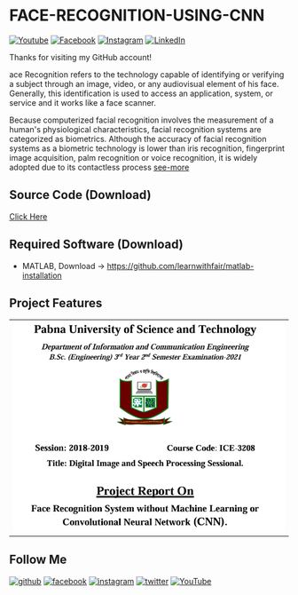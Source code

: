 # FACE-RECOGNITION-USING-CNN

[![Youtube][youtube-shield]][youtube-url]
[![Facebook][facebook-shield]][facebook-url]
[![Instagram][instagram-shield]][instagram-url]
[![LinkedIn][linkedin-shield]][linkedin-url]

Thanks for visiting my GitHub account!

ace Recognition refers to the technology capable of identifying or verifying a subject through an image, video, or any audiovisual element of his face. Generally, this identification is used to access an application, system, or service and it works like a face scanner.

Because computerized facial recognition involves the measurement of a human's physiological
characteristics, facial recognition systems are categorized as biometrics. Although the accuracy of facial recognition systems as a biometric technology is lower than iris recognition, fingerprint image acquisition, palm recognition or voice recognition, it is widely adopted due to its contactless process [see-more](https://www.nzfaruqui.com/face-recognition-using-matlab/)

## Source Code (Download)

[Click Here](https://mega.nz/folder/kGMFQIxQ#u7UqevH0kiCw9_KdoDl_FA)

## Required Software (Download)

- MATLAB, Download -> https://github.com/learnwithfair/matlab-installation

## Project Features

|                                |
| :----------------------------: |
| ![roadmap](images/index.png) |

## Follow Me

[<img src='https://cdn.jsdelivr.net/npm/simple-icons@3.0.1/icons/github.svg' alt='github' height='40'>](https://github.com/learnwithfair) [<img src='https://cdn.jsdelivr.net/npm/simple-icons@3.0.1/icons/facebook.svg' alt='facebook' height='40'>](https://www.facebook.com/learnwithfair/) [<img src='https://cdn.jsdelivr.net/npm/simple-icons@3.0.1/icons/instagram.svg' alt='instagram' height='40'>](https://www.instagram.com/learnwithfair/) [<img src='https://cdn.jsdelivr.net/npm/simple-icons@3.0.1/icons/twitter.svg' alt='twitter' height='40'>](https://www.twiter.com/learnwithfair/) [<img src='https://cdn.jsdelivr.net/npm/simple-icons@3.0.1/icons/youtube.svg' alt='YouTube' height='40'>](https://www.youtube.com/@learnwithfair)

<!-- MARKDOWN LINKS & IMAGES -->

[youtube-shield]: https://img.shields.io/badge/-Youtube-black.svg?style=flat-square&logo=youtube&color=555&logoColor=white
[youtube-url]: https://youtube.com/@learnwithfair
[facebook-shield]: https://img.shields.io/badge/-Facebook-black.svg?style=flat-square&logo=facebook&color=555&logoColor=white
[facebook-url]: https://facebook.com/learnwithfair
[instagram-shield]: https://img.shields.io/badge/-Instagram-black.svg?style=flat-square&logo=instagram&color=555&logoColor=white
[instagram-url]: https://instagram.com/learnwithfair
[linkedin-shield]: https://img.shields.io/badge/-LinkedIn-black.svg?style=flat-square&logo=linkedin&colorB=555
[linkedin-url]: https://linkedin.com/company/learnwithfair
